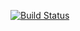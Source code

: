 [![Build Status](https://travis-ci.org/deeptir24/CSE110Lab5.svg?branch=master)](https://travis-ci.org/deeptir24/CSE110Lab5)
